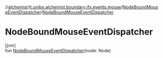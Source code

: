 //[alchemist](../../../index.md)/[it.unibo.alchemist.boundary.jfx.events.mouse](../index.md)/[NodeBoundMouseEventDispatcher](index.md)/[NodeBoundMouseEventDispatcher](-node-bound-mouse-event-dispatcher.md)

# NodeBoundMouseEventDispatcher

[jvm]\
fun [NodeBoundMouseEventDispatcher](-node-bound-mouse-event-dispatcher.md)(node: Node)
